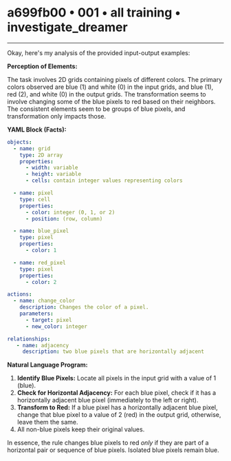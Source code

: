 # a699fb00 • 001 • all training • investigate_dreamer

---
Okay, here's my analysis of the provided input-output examples:

**Perception of Elements:**

The task involves 2D grids containing pixels of different colors. The primary colors observed are blue (1) and white (0) in the input grids, and blue (1), red (2), and white (0) in the output grids. The transformation seems to involve changing some of the blue pixels to red based on their neighbors. The consistent elements seem to be groups of blue pixels, and transformation only impacts those.

**YAML Block (Facts):**



```yaml
objects:
  - name: grid
    type: 2D array
    properties:
      - width: variable
      - height: variable
      - cells: contain integer values representing colors

  - name: pixel
    type: cell
    properties:
      - color: integer (0, 1, or 2)
      - position: (row, column)

  - name: blue_pixel
    type: pixel
    properties:
      - color: 1

  - name: red_pixel
    type: pixel
    properties:
      - color: 2

actions:
  - name: change_color
    description: Changes the color of a pixel.
    parameters:
      - target: pixel
      - new_color: integer

relationships:
   - name: adjacency
     description: two blue pixels that are horizontally adjacent

```



**Natural Language Program:**

1.  **Identify Blue Pixels:** Locate all pixels in the input grid with a value of 1 (blue).
2.  **Check for Horizontal Adjacency:** For each blue pixel, check if it has a horizontally adjacent blue pixel (immediately to the left or right).
3.  **Transform to Red:** If a blue pixel has a horizontally adjacent blue pixel, change that blue pixel to a value of 2 (red) in the output grid, otherwise, leave them the same.
4. All non-blue pixels keep their original values.

In essence, the rule changes blue pixels to red *only* if they are part of a horizontal pair or sequence of blue pixels. Isolated blue pixels remain blue.

